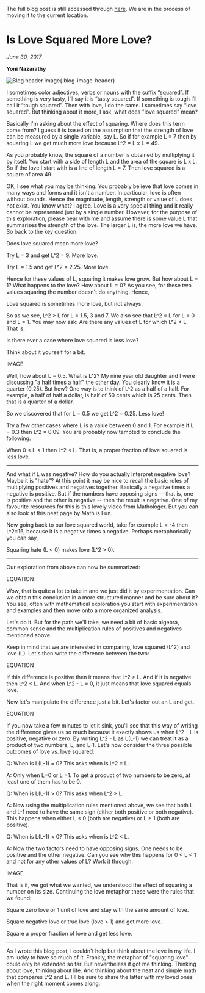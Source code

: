 The full blog post is still accessed through [here](https://www.1onepsilon.com/single-post/2017/06/30/Is-Love-Squared-More-Love). We are in the process of moving it to the current location.

# Is Love Squared More Love?

*June 30, 2017*

**Yoni Nazarathy**

![Blog header image](https://es-app.com/assets/CBE72a.jpg){.blog-image-header}

I sometimes color adjectives, verbs or nouns with the suffix “squared”. If something is very tasty, I’ll say it is “tasty squared”. If something is tough I’ll call it “tough squared”. Then with love, I do the same. I sometimes say “love squared”. But thinking about it more, I ask, what does "love squared" mean? 

 

Basically I'm asking about the effect of squaring. Where does this term come from? I guess it is based on the assumption that the strength of love can be measured by a single variable, say L. So if for example L = 7 then by squaring L we get much more love because L^2 = L x L = 49.

 

As you probably know, the square of a number is obtained by multiplying it by itself. You start with a side of length L and the area of the square is L x L. So if the love I start with is a line of length L = 7. Then love squared is a square of area 49.

 

OK, I see what you may be thinking. You probably believe that love comes in many ways and forms and it isn't a number. In particular, love is often without bounds. Hence the magnitude, length, strength or value of L does not exist. You know what? I agree. Love is a very special thing and it really cannot be represented just by a single number. However, for the purpose of this exploration, please bear with me and assume there is some value L that summarises the strength of the love. The larger L is, the more love we have. So back to the key question.

 

Does love squared mean more love?

 

Try L = 3 and get L^2 = 9. More love.

 

Try L = 1.5 and get L^2 = 2.25. More love.

 

Hence for these values of L, squaring it makes love grow. But how about L = 1? What happens to the love? How about L = 0? As you see, for these two values squaring the number doesn't do anything. Hence,

 

Love squared is sometimes more love, but not always.

 

So as we see, L^2 > L for L = 1.5, 3 and 7. We also see that L^2 = L for L = 0 and L = 1. You may now ask: Are there any values of L for which L^2 < L. That is, 

 

Is there ever a case where love squared is less love?

 

Think about it yourself for a bit.

IMAGE

Well, how about L = 0.5. What is L^2? My nine year old daughter and I were discussing "a half times a half" the other day. You clearly know it is a quarter (0.25). But how? One way is to think of L^2 as a half of a half. For example, a half of half a dollar, is half of 50 cents which is 25 cents. Then that is a quarter of a dollar.  

 

So we discovered that for L = 0.5 we get L^2 = 0.25. Less love!

 

Try a few other cases where L is a value between 0 and 1. For example if L = 0.3 then L^2 = 0.09. You are probably now tempted to conclude the following:

 

When 0 < L < 1 then L^2 < L. That is, a proper fraction of love squared is less love.

---

And what if L was negative? How do you actually interpret negative love? Maybe it is "hate"? At this point it may be nice to recall the basic rules of multiplying positives and negatives together. Basically a negative times a negative is positive. But if the numbers have opposing signs -- that is, one is positive and the other is negative -- then the result is negative. One of my favourite resources for this is this lovely video from Mathologer. But you can also look at this neat page by Math is Fun.

 

Now going back to our love squared world, take for example L = -4 then L^2=16, because it is a negative times a negative. Perhaps metaphorically you can say,

 

Squaring hate (L < 0) makes love (L^2 > 0).

---

Our exploration from above can now be summarized:

EQUATION

Wow, that is quite a lot to take in and we just did it by experimentation. Can we obtain this conclusion in a more structured manner and be sure about it? You see, often with mathematical exploration you start with experimentation and examples and then move onto a more organized analysis.

Let's do it. But for the path we'll take, we need a bit of basic algebra, common sense and the multiplication rules of positives and negatives mentioned above. 

Keep in mind that we are interested in comparing, love squared (L^2) and love (L). Let's then write the difference between the two:

EQUATION

If this difference is positive then it means that L^2 > L. And if it is negative then L^2 < L. And when L^2 - L = 0, it just means that love squared equals love.

Now let's manipulate the difference just a bit. Let's factor out an L and get.

EQUATION

If you now take a few minutes to let it sink, you'll see that this way of writing the difference gives us so much because it exactly shows us when L^2 - L is positive, negative or zero. By writing L^2 - L as L(L-1) we can treat it as a product of two numbers, L, and L-1. Let's now consider the three possible outcomes of love vs. love squared: 

Q: When is L(L-1) = 0? This asks when is L^2 = L. 

A: Only when L=0 or L =1. To get a product of two numbers to be zero, at least one of them has to be 0.

Q: When is L(L-1) > 0? This asks when L^2 > L.

A:  Now using the multiplication rules mentioned above, we see that both L and L-1 need to have the same sign (either both positive or both negative). This happens when either L < 0 (both are negative) or L > 1 (both are positive).

Q: When is L(L-1) < 0? This asks when is L^2 < L.

A:  Now the two factors need to have opposing signs. One needs to be positive and the other negative. Can you see why this happens for 0 < L < 1 and not for any other values of L? Work it through.

IMAGE

That is it, we got what we wanted, we understood the effect of squaring a number on its size. Continuing the love metaphor these were the rules that we found:

 

Square zero love or 1 unit of love and stay with the same amount of love.

 

Square negative love or true love (love > 1) and get more love.
 

Square a proper fraction of love and get less love.

---

As I wrote this blog post, I couldn't help but think about the love in my life. I am lucky to have so much of it. Frankly, the metaphor of "squaring love" could only be extended so far. But nevertheless it got me thinking. Thinking about love, thinking about life. And thinking about the neat and simple math that compares L^2 and L. I'll be sure to share the latter with my loved ones when the right moment comes along.